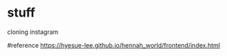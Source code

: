 # stuff
cloning instagram

#reference
https://hyesue-lee.github.io/hennah_world/frontend/index.html

